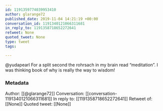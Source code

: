 ```yaml
---
id: 1191359774039953410
author: glarange72
published_date: 2019-11-04 14:21:19 +00:00
conversation_id: 1191340121066311681
in_reply_to: 1191358718652272641
retweet: None
quoted_tweet: None
type: tweet
tags:

---
```


@yudapearl For a split second the rohrsach in my brain read “meditation”. I was thinking book of why is really the way to wisdom!

### Metadata

Author: [[@glarange72]]
Conversation: [[conversation-1191340121066311681]]
In reply to: [[1191358718652272641]]
Retweet of: [[None]]
Quoted tweet: [[None]]
